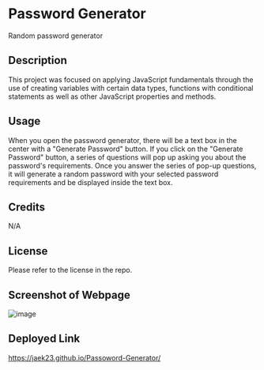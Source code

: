 # Password Generator
Random password generator 
## Description
This project was focused on applying JavaScript fundamentals through the use of creating variables with certain data types, functions with conditional statements as well as other JavaScript properties and methods. 
## Usage 
When you open the password generator, there will be a text box in the center with a "Generate Password" button. If you click on the "Generate Password" button, a series of questions will pop up asking you about the password's requirements. Once you answer the series of pop-up questions, it will generate a random password with your selected password requirements and be displayed inside the text box. 
## Credits 
N/A
## License 
Please refer to the license in the repo. 
## Screenshot of Webpage
![image](https://github.com/Jaek23/module-challenge-3/assets/141678374/1f02d5b2-3b11-4dc7-8d13-fef0299e11af)
## Deployed Link
https://jaek23.github.io/Passoword-Generator/
